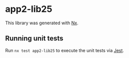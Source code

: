 # app2-lib25

This library was generated with [Nx](https://nx.dev).

## Running unit tests

Run `nx test app2-lib25` to execute the unit tests via [Jest](https://jestjs.io).
